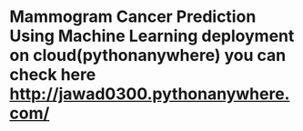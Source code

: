 # Mammogram Cancer Prediction Using Machine Learning deployment on cloud(pythonanywhere) you can check here http://jawad0300.pythonanywhere.com/
